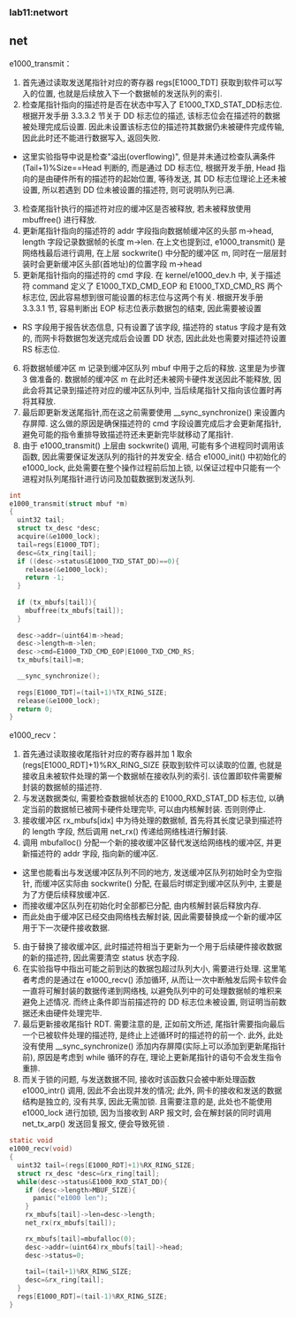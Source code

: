 ### lab11:networt

## net

e1000_transmit：

1. 首先通过读取发送尾指针对应的寄存器 regs[E1000_TDT] 获取到软件可以写入的位置, 也就是后续放入下一个数据帧的发送队列的索引.
2. 检查尾指针指向的描述符是否在状态中写入了 E1000_TXD_STAT_DD标志位. 根据开发手册 3.3.3.2 节关于 DD 标志位的描述, 该标志位会在描述符的数据被处理完成后设置. 因此未设置该标志位的描述符其数据仍未被硬件完成传输, 因此此时还不能进行数据写入, 返回失败.    
  - 这里实验指导中说是检查"溢出(overflowing)", 但是并未通过检查队满条件 (Tail+1)%Size==Head 判断的, 而是通过 DD 标志位, 根据开发手册, Head 指向的是由硬件所有的描述符的起始位置, 等待发送, 其 DD 标志位理论上还未被设置, 所以若遇到 DD 位未被设置的描述符, 则可说明队列已满.
3. 检查尾指针执行的描述符对应的缓冲区是否被释放, 若未被释放使用 mbuffree() 进行释放.
4. 更新尾指针指向的描述符的 addr 字段指向数据帧缓冲区的头部 m->head, length 字段记录数据帧的长度 m->len. 在上文也提到过, e1000_transmit() 是网络栈最后进行调用, 在上层 sockwrite() 中分配的缓冲区 m, 同时在一层层封装时会更新缓冲区头部(首地址)的位置字段 m->head
5. 更新尾指针指向的描述符的 cmd 字段. 在 kernel/e1000_dev.h 中, 关于描述符 command 定义了 E1000_TXD_CMD_EOP 和 E1000_TXD_CMD_RS 两个标志位, 因此容易想到很可能设置的标志位与这两个有关. 根据开发手册 3.3.3.1 节, 容易判断出 EOP 标志位表示数据包的结束, 因此需要被设置    
  - RS 字段用于报告状态信息, 只有设置了该字段, 描述符的 status 字段才是有效的, 而网卡将数据包发送完成后会设置 DD 状态, 因此此处也需要对描述符设置 RS 标志位.
6. 将数据帧缓冲区 m 记录到缓冲区队列 mbuf 中用于之后的释放. 这里是为步骤 3 做准备的. 数据帧的缓冲区 m 在此时还未被网卡硬件发送因此不能释放, 因此会将其记录到描述符对应的缓冲区队列中, 当后续尾指针又指向该位置时再将其释放.
7. 最后即更新发送尾指针,而在这之前需要使用 __sync_synchronize() 来设置内存屏障. 这么做的原因是确保描述符的 cmd 字段设置完成后才会更新尾指针, 避免可能的指令重排导致描述符还未更新完毕就移动了尾指针.
8. 由于 e1000_transmit() 上层由 sockwrite() 调用, 可能有多个进程同时调用该函数, 因此需要保证发送队列的指针的并发安全. 结合 e1000_init() 中初始化的 e1000_lock, 此处需要在整个操作过程前后加上锁, 以保证过程中只能有一个进程对队列尾指针进行访问及加载数据到发送队列.

```c
int
e1000_transmit(struct mbuf *m)
{
  uint32 tail;
  struct tx_desc *desc;
  acquire(&e1000_lock);
  tail=regs[E1000_TDT];
  desc=&tx_ring[tail];
  if ((desc->status&E1000_TXD_STAT_DD)==0){
    release(&e1000_lock);
    return -1;
  }
  
  if (tx_mbufs[tail]){
    mbuffree(tx_mbufs[tail]);
  }
  
  desc->addr=(uint64)m->head;
  desc->length=m->len;
  desc->cmd=E1000_TXD_CMD_EOP|E1000_TXD_CMD_RS;
  tx_mbufs[tail]=m;

  __sync_synchronize();
  
  regs[E1000_TDT]=(tail+1)%TX_RING_SIZE;
  release(&e1000_lock);
  return 0;
}
```

e1000_recv：

1. 首先通过读取接收尾指针对应的寄存器并加 1 取余 (regs[E1000_RDT]+1)%RX_RING_SIZE 获取到软件可以读取的位置, 也就是接收且未被软件处理的第一个数据帧在接收队列的索引. 该位置即软件需要解封装的数据帧的描述符.
2. 与发送数据类似, 需要检查数据帧状态的 E1000_RXD_STAT_DD 标志位, 以确定当前的数据帧已被网卡硬件处理完毕, 可以由内核解封装. 否则则停止.
3. 接收缓冲区 rx_mbufs[idx] 中为待处理的数据帧, 首先将其长度记录到描述符的 length 字段, 然后调用 net_rx() 传递给网络栈进行解封装.
4. 调用 mbufalloc() 分配一个新的接收缓冲区替代发送给网络栈的缓冲区, 并更新描述符的 addr 字段, 指向新的缓冲区.    
  - 这里也能看出与发送缓冲区队列不同的地方, 发送缓冲区队列初始时全为空指针, 而缓冲区实际由 sockwrite() 分配, 在最后时绑定到缓冲区队列中, 主要是为了方便后续释放缓冲区.
  - 而接收缓冲区队列在初始化时全部都已分配, 由内核解封装后释放内存.
  - 而此处由于缓冲区已经交由网络栈去解封装, 因此需要替换成一个新的缓冲区用于下一次硬件接收数据.
5. 由于替换了接收缓冲区, 此时描述符相当于更新为一个用于后续硬件接收数据的新的描述符, 因此需要清空 status 状态字段.
6. 在实验指导中指出可能之前到达的数据包超过队列大小, 需要进行处理. 这里笔者考虑的是通过在 e1000_recv() 添加循环, 从而让一次中断触发后网卡软件会一直将可解封装的数据传递到网络栈, 以避免队列中的可处理数据帧的堆积来避免上述情况. 而终止条件即当前描述符的 DD 标志位未被设置, 则证明当前数据还未由硬件处理完毕.
7. 最后更新接收尾指针 RDT. 需要注意的是, 正如前文所述, 尾指针需要指向最后一个已被软件处理的描述符, 是终止上述循环时的描述符的前一个. 此外, 此处没有使用 __sync_synchronize() 添加内存屏障(实际上可以添加到更新尾指针前), 原因是考虑到 while 循环的存在, 理论上更新尾指针的语句不会发生指令重排.
8. 而关于锁的问题, 与发送数据不同, 接收时该函数只会被中断处理函数 e1000_intr() 调用, 因此不会出现并发的情况; 此外, 网卡的接收和发送的数据结构是独立的, 没有共享, 因此无需加锁. 且需要注意的是, 此处也不能使用 e1000_lock 进行加锁, 因为当接收到 ARP 报文时, 会在解封装的同时调用 net_tx_arp() 发送回复报文, 便会导致死锁 .

```c
static void
e1000_recv(void)
{
  uint32 tail=(regs[E1000_RDT]+1)%RX_RING_SIZE;
  struct rx_desc *desc=&rx_ring[tail];
  while(desc->status&E1000_RXD_STAT_DD){
    if (desc->length>MBUF_SIZE){
      panic("e1000 len");
    }
    rx_mbufs[tail]->len=desc->length;
    net_rx(rx_mbufs[tail]);

    rx_mbufs[tail]=mbufalloc(0);
    desc->addr=(uint64)rx_mbufs[tail]->head;
    desc->status=0;
    
    tail=(tail+1)%RX_RING_SIZE;
    desc=&rx_ring[tail];
  }
  regs[E1000_RDT]=(tail-1)%RX_RING_SIZE;
}
```